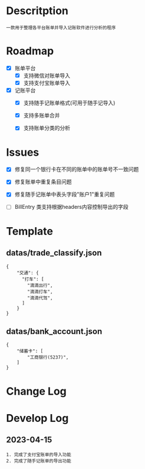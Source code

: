 # Descritption
    一款用于整理各平台账单并导入记账软件进行分析的程序

# Roadmap
- [x] 账单平台
    - [x] 支持微信对账单导入
    - [x] 支持支付宝账单导入
- [x] 记账平台
  - [x] 支持随手记账单格式(可用于随手记导入)
  - [x] 支持多账单合并
  - [x] 支持账单分类的分析


# Issues
- [x] 修复同一个银行卡在不同的账单中的账单号不一致问题
- [x] 修复账单中重复条目问题
- [x] 修复随手记账单中表头字段"账户1"重复问题
- [ ] BillEntry 类支持根据headers内容控制导出的字段


# Template
## datas/trade_classify.json
```
{
    "交通": {
      "打车": [
        "滴滴出行",
        "滴滴打车",
        "滴滴代驾",
      ]
    }
}
```

## datas/bank_account.json
```
{
    "储蓄卡": [
        "工商银行(5237)",
    ]
}
```

# Change Log



# Develop Log
## 2023-04-15
```
1. 完成了支付宝账单的导入功能
2. 完成了随手记账单的导出功能
```
